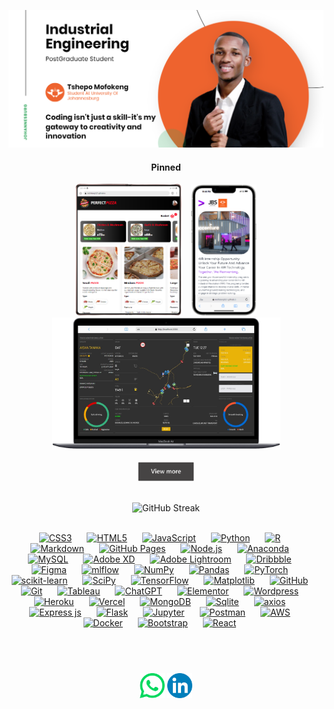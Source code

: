 ![Tshepo's Banner Image](/images/banner.png)
<!-- <h2 align='center'>Tshepo Mofokeng</h2>
<p align='center'><b>Graduate Student at University of Johannesburg, Gauteng</b></p> -->
<div align="center">
  <h4> Pinned</h4>
  <a href="https://mofokengtt21.github.io/pizza-cart-with-api/"><img src="/images/pizza-website.png"  width="170"></a>&nbsp &nbsp
  <a href="https://mofokengtt21.github.io/react-cms-tailwind-project/"><img src="https://github.com/MofokengTT21/react-cms-tailwind-project/blob/main/screenshot.png?raw=true"  width="105.2"></a>
  <a href="https://github.com/MofokengTT21/driver-behavior"><img src="https://github.com/MofokengTT21/driver-behavior/blob/main/screenshot.png?raw=true"  width="365"></a><br><br>
  <a href="https://github.com/MofokengTT21?tab=repositories"><img src="/images/view-more.png" width="90"></a>
</div>
<div>
</b> <br/>
  <p align="center">
    <img src="https://github-readme-streak-stats.herokuapp.com?user=MofokengTT21&theme=vue&hide_border=true&card_width=496" alt="GitHub Streak" alt="GitHub Stats" /> <br/><br/>
  </p>
</div>

<div align="center">
    <a href="#"><img src="https://img.shields.io/badge/css3-%231572B6.svg?style=for-the-badge&logo=css3&logoColor=white" alt="CSS3" style="margin-right: 20px;"></a>
<a href="#"><img src="https://img.shields.io/badge/html5-%23E34F26.svg?style=for-the-badge&logo=html5&logoColor=white" alt="HTML5" style="margin-right: 20px;"></a>
<a href="#"><img src="https://img.shields.io/badge/javascript-%23323330.svg?style=for-the-badge&logo=javascript&logoColor=%23F7DF1E" alt="JavaScript" style="margin-right: 20px;"></a>
<a href="#"><img src="https://img.shields.io/badge/python-3670A0?style=for-the-badge&logo=python&logoColor=ffdd54" alt="Python" style="margin-right: 20px;"></a>
<a href="#"><img src="https://img.shields.io/badge/r-%23276DC3.svg?style=for-the-badge&logo=r&logoColor=white" alt="R" style="margin-right: 20px;"></a>
<a href="#"><img src="https://img.shields.io/badge/markdown-%23000000.svg?style=for-the-badge&logo=markdown&logoColor=white" alt="Markdown" style="margin-right: 20px;"></a>
<a href="#"><img src="https://img.shields.io/badge/github%20pages-121013?style=for-the-badge&logo=github&logoColor=white" alt="GitHub Pages" style="margin-right: 20px;"></a>
<a href="#"><img src="https://img.shields.io/badge/node.js-6DA55F?style=for-the-badge&logo=node.js&logoColor=white" alt="Node.js" style="margin-right: 20px;"></a>
<a href="#"><img src="https://img.shields.io/badge/Anaconda-%2344A833.svg?style=for-the-badge&logo=anaconda&logoColor=white" alt="Anaconda" style="margin-right: 20px;"></a>
<a href="#"><img src="https://img.shields.io/badge/mysql-4479A1.svg?style=for-the-badge&logo=mysql&logoColor=white" alt="MySQL" style="margin-right: 20px;"></a>
<a href="#"><img src="https://img.shields.io/badge/Adobe%20XD-470137?style=for-the-badge&logo=Adobe%20XD&logoColor=#FF61F6" alt="Adobe XD" style="margin-right: 20px;"></a>
<a href="#"><img src="https://img.shields.io/badge/Adobe%20Lightroom-31A8FF.svg?style=for-the-badge&logo=Adobe%20Lightroom&logoColor=white" alt="Adobe Lightroom" style="margin-right: 20px;"></a>
<a href="#"><img src="https://img.shields.io/badge/Dribbble-EA4C89?style=for-the-badge&logo=dribbble&logoColor=white" alt="Dribbble" style="margin-right: 20px;"></a>
<a href="#"><img src="https://img.shields.io/badge/figma-%23F24E1E.svg?style=for-the-badge&logo=figma&logoColor=white" alt="Figma" style="margin-right: 20px;"></a>
<a href="#"><img src="https://img.shields.io/badge/mlflow-%23d9ead3.svg?style=for-the-badge&logo=numpy&logoColor=blue" alt="mlflow" style="margin-right: 20px;"></a>
<a href="#"><img src="https://img.shields.io/badge/numpy-%23013243.svg?style=for-the-badge&logo=numpy&logoColor=white" alt="NumPy" style="margin-right: 20px;"></a>
<a href="#"><img src="https://img.shields.io/badge/pandas-%23150458.svg?style=for-the-badge&logo=pandas&logoColor=white" alt="Pandas" style="margin-right: 20px;"></a>
<a href="#"><img src="https://img.shields.io/badge/PyTorch-%23EE4C2C.svg?style=for-the-badge&logo=PyTorch&logoColor=white" alt="PyTorch" style="margin-right: 20px;"></a>
<a href="#"><img src="https://img.shields.io/badge/scikit--learn-%23F7931E.svg?style=for-the-badge&logo=scikit-learn&logoColor=white" alt="scikit-learn" style="margin-right: 20px;"></a>
<a href="#"><img src="https://img.shields.io/badge/SciPy-%230C55A5.svg?style=for-the-badge&logo=scipy&logoColor=%white" alt="SciPy" style="margin-right: 20px;"></a>
<a href="#"><img src="https://img.shields.io/badge/TensorFlow-%23FF6F00.svg?style=for-the-badge&logo=TensorFlow&logoColor=white" alt="TensorFlow" style="margin-right: 20px;"></a>
<a href="#"><img src="https://img.shields.io/badge/Matplotlib-%23ffffff.svg?style=for-the-badge&logo=Matplotlib&logoColor=black" alt="Matplotlib" style="margin-right: 20px;"></a>
<a href="#"><img src="https://img.shields.io/badge/github-%23121011.svg?style=for-the-badge&logo=github&logoColor=white" alt="GitHub" style="margin-right: 20px;"></a>
<a href="#"><img src="https://img.shields.io/badge/git-%23F05033.svg?style=for-the-badge&logo=git&logoColor=white" alt="Git" style="margin-right: 20px;"></a>
<!-- Added New Badges -->
<a href="#"><img src="https://img.shields.io/badge/Tableau-E97627?style=for-the-badge&logo=Tableau&logoColor=white" alt="Tableau" style="margin-right: 20px;"></a>
<a href="#"><img src="https://img.shields.io/badge/ChatGPT-74aa9c?style=for-the-badge&logo=openai&logoColor=white" alt="ChatGPT" style="margin-right: 20px;"></a>
<a href="#"><img src="https://img.shields.io/badge/Elementor-92003B?style=for-the-badge&logo=elementor&logoColor=white" alt="Elementor" style="margin-right: 20px;"></a>
<a href="#"><img src="https://img.shields.io/badge/Wordpress-21759B?style=for-the-badge&logo=wordpress&logoColor=white" alt="Wordpress" style="margin-right: 20px;"></a>
<a href="#"><img src="https://img.shields.io/badge/Heroku-430098?style=for-the-badge&logo=heroku&logoColor=white" alt="Heroku" style="margin-right: 20px;"></a>
<a href="#"><img src="https://img.shields.io/badge/Vercel-000000?style=for-the-badge&logo=vercel&logoColor=white" alt="Vercel" style="margin-right: 20px;"></a>
<a href="#"><img src="https://img.shields.io/badge/MongoDB-4EA94B?style=for-the-badge&logo=mongodb&logoColor=white" alt="MongoDB" style="margin-right: 20px;"></a>
<a href="#"><img src="https://img.shields.io/badge/Sqlite-003B57?style=for-the-badge&logo=sqlite&logoColor=white" alt="Sqlite" style="margin-right: 20px;"></a>
<a href="#"><img src="https://img.shields.io/badge/axios-671ddf?&style=for-the-badge&logo=axios&logoColor=white" alt="axios" style="margin-right: 20px;"></a>
<a href="#"><img src="https://img.shields.io/badge/Express%20js-000000?style=for-the-badge&logo=express&logoColor=white" alt="Express js" style="margin-right: 20px;"></a>
<a href="#"><img src="https://img.shields.io/badge/Flask-000000?style=for-the-badge&logo=flask&logoColor=white" alt="Flask" style="margin-right: 20px;"></a>
<a href="#"><img src="https://img.shields.io/badge/Jupyter-F37626.svg?&style=for-the-badge&logo=Jupyter&logoColor=white" alt="Jupyter" style="margin-right: 20px;"></a>
<a href="#"><img src="https://img.shields.io/badge/Postman-FF6C37?style=for-the-badge&logo=postman&logoColor=white" alt="Postman" style="margin-right: 20px;"></a>
<a href="#"><img src="https://img.shields.io/badge/AWS-%23232F3E.svg?style=for-the-badge&logo=amazon-aws&logoColor=white" alt="AWS" style="margin-right: 20px;"></a>
<a href="#"><img src="https://img.shields.io/badge/Docker-%232496ED.svg?style=for-the-badge&logo=docker&logoColor=white" alt="Docker" style="margin-right: 20px;"></a>
<a href="#"><img src="https://img.shields.io/badge/Bootstrap-%23563D7C.svg?style=for-the-badge&logo=bootstrap&logoColor=white" alt="Bootstrap" style="margin-right: 20px;"></a>
<a href="#"><img src="https://img.shields.io/badge/React-%2320232A.svg?style=for-the-badge&logo=react&logoColor=%2361DAFB" alt="React" style="margin-right: 20px;"></a>

</div>

![]()
---

<div align="center">
  <a href="https://wa.me/qr/OI26QJNBJSEYF1"><img src="/images/whatsapp.png" alt="WhatsApp" width="40px"></a>
  <a href="https://www.linkedin.com/in/mofokengtt21"><img src="/images/linked-in.png" alt="LinkedIn" width="40px"></a>
</div>

